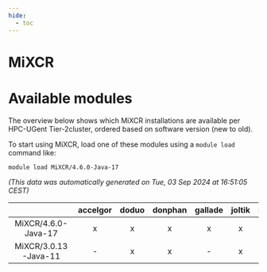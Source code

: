 ```yaml
---
hide:
  - toc
---
```


MiXCR
=====

# Available modules


The overview below shows which MiXCR installations are available per HPC-UGent Tier-2cluster, ordered based on software version (new to old).

To start using MiXCR, load one of these modules using a `module load` command like:

```shell
module load MiXCR/4.6.0-Java-17
```

*(This data was automatically generated on Tue, 03 Sep 2024 at 16:51:05 CEST)*  

| |accelgor|doduo|donphan|gallade|joltik|shinx|skitty|
| :---: | :---: | :---: | :---: | :---: | :---: | :---: | :---: |
|MiXCR/4.6.0-Java-17|x|x|x|x|x|-|x|
|MiXCR/3.0.13-Java-11|-|x|x|-|x|-|-|
